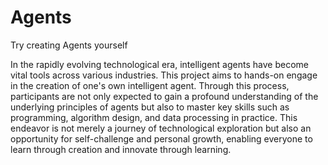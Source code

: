 # Agents
Try creating Agents yourself


In the rapidly evolving technological era, intelligent agents have become vital tools across various industries. This project aims to hands-on engage in the creation of one's own intelligent agent. Through this process, participants are not only expected to gain a profound understanding of the underlying principles of agents but also to master key skills such as programming, algorithm design, and data processing in practice.
This endeavor is not merely a journey of technological exploration but also an opportunity for self-challenge and personal growth, enabling everyone to learn through creation and innovate through learning.
